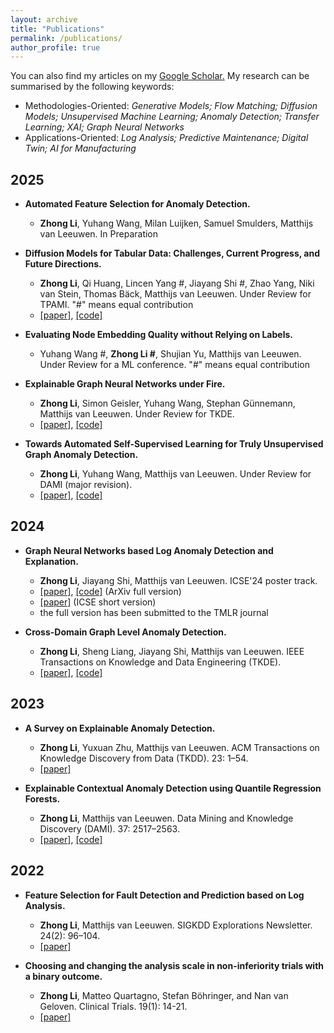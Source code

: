 ```yaml
---
layout: archive
title: "Publications"
permalink: /publications/
author_profile: true
---
```


You can also find my articles on my <u><a href="https://scholar.google.com/citations?user=m5u8VlIAAAAJ&hl=en&oi=ao">Google Scholar</a>.</u> My research can be summarised by the following keywords:
- Methodologies-Oriented: *Generative Models; Flow Matching; Diffusion Models; Unsupervised Machine Learning; Anomaly Detection; Transfer Learning; XAI; Graph Neural Networks*
- Applications-Oriented: *Log Analysis; Predictive Maintenance; Digital Twin; AI for Manufacturing*

## 2025
- **Automated Feature Selection for Anomaly Detection.**
  - **Zhong Li**, Yuhang Wang, Milan Luijken, Samuel Smulders, Matthijs van Leeuwen. In Preparation
 
- **Diffusion Models for Tabular Data: Challenges, Current Progress, and Future Directions.**
  - **Zhong Li**, Qi Huang, Lincen Yang #, Jiayang Shi #, Zhao Yang, Niki van Stein, Thomas Bäck, Matthijs van Leeuwen. Under Review for TPAMI. "#" means equal contribution
  - [[paper]](https://arxiv.org/abs/2502.17119), [[code]](https://github.com/Diffusion-Model-Leiden/awesome-diffusion-models-for-tabular-data)
    
- **Evaluating Node Embedding Quality without Relying on Labels.**
  - Yuhang Wang #, **Zhong Li #**, Shujian Yu, Matthijs van Leeuwen. Under Review for a ML conference. "#" means equal contribution
 
- **Explainable Graph Neural Networks under Fire.**
  - **Zhong Li**, Simon Geisler, Yuhang Wang, Stephan Günnemann, Matthijs van Leeuwen. Under Review for TKDE.
  - [[paper]](https://arxiv.org/abs/2406.06417), [[code]](https://github.com/ZhongLIFR/GXAttack)
    
- **Towards Automated Self-Supervised Learning for Truly Unsupervised Graph Anomaly Detection.**
  - **Zhong Li**, Yuhang Wang, Matthijs van Leeuwen. Under Review for DAMI (major revision).
  - [[paper]](https://arxiv.org/abs/2501.14694), [[code]](https://github.com/ZhongLIFR/AutoGAD2024)
    
## 2024
    
- **Graph Neural Networks based Log Anomaly Detection and Explanation.**
  - **Zhong Li**, Jiayang Shi, Matthijs van Leeuwen. ICSE'24 poster track.
  - [[paper]](https://arxiv.org/abs/2307.00527), [[code]](https://github.com/ZhongLIFR/Logs2Graph) (ArXiv full version)
  - [[paper]](https://dl.acm.org/doi/pdf/10.1145/3639478.3643084) (ICSE short version)
  - the full version has been submitted to the TMLR journal
    
- **Cross-Domain Graph Level Anomaly Detection.**
  - **Zhong Li**, Sheng Liang, Jiayang Shi, Matthijs van Leeuwen. IEEE Transactions on Knowledge and Data Engineering (TKDE).
  - [[paper]](https://ieeexplore.ieee.org/document/10684507/keywords#keywords), [[code]](https://github.com/ZhongLIFR/ARMET/)

## 2023
- **A Survey on Explainable Anomaly Detection.**
  - **Zhong Li**, Yuxuan Zhu, Matthijs van Leeuwen. ACM Transactions on Knowledge Discovery from Data (TKDD). 23: 1–54.
  - [[paper]](https://dl.acm.org/doi/10.1145/3609333)
    
- **Explainable Contextual Anomaly Detection using Quantile Regression Forests.**
  - **Zhong Li**, Matthijs van Leeuwen.  Data Mining and Knowledge Discovery (DAMI). 37: 2517–2563.
  - [[paper]](https://link.springer.com/article/10.1007/s10618-023-00967-z), [[code]](https://github.com/ZhongLIFR/QCAD)

## 2022
- **Feature Selection for Fault Detection and Prediction based on Log Analysis.**
  - **Zhong Li**, Matthijs van Leeuwen.  SIGKDD Explorations Newsletter. 24(2): 96–104. 
  - [[paper]](https://dl.acm.org/doi/10.1145/3575637.3575652)
    
- **Choosing and changing the analysis scale in non-inferiority trials with a binary outcome.**
  - **Zhong Li**, Matteo Quartagno, Stefan Böhringer, and Nan van Geloven. Clinical Trials. 19(1): 14-21. 
  - [[paper]](https://journals.sagepub.com/doi/full/10.1177/17407745211053790)

<!--{% include base_path %}
{% for post in site.publications reversed %}
  {% include archive-single.html %}
{% endfor %}
-->
